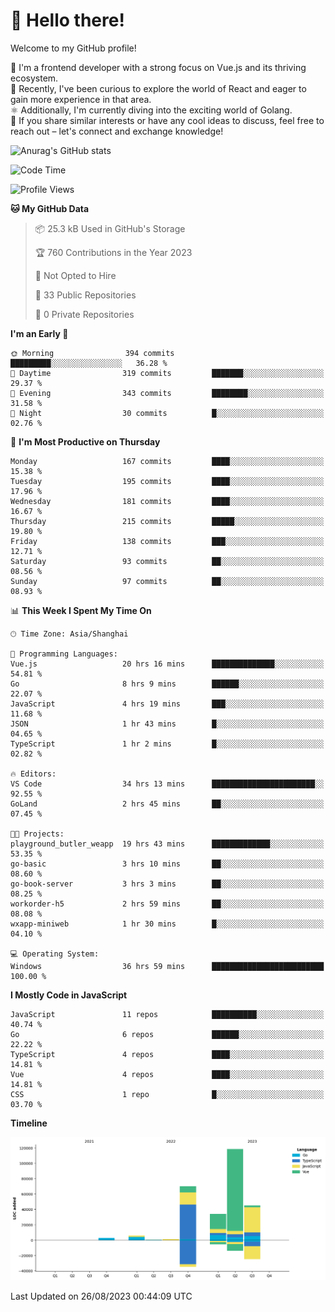 # 👋 Hello there!

Welcome to my GitHub profile!

🤑 I'm a frontend developer with a strong focus on Vue.js and its thriving ecosystem.    
🌱 Recently, I've been curious to explore the world of React and eager to gain more experience in that area.   
⚛️ Additionally, I'm currently diving into the exciting world of Golang.   
🚀 If you share similar interests or have any cool ideas to discuss, feel free to reach out – let's connect and exchange knowledge!    

![Anurag's GitHub stats](https://github-readme-stats.vercel.app/api?username=huangyul&show_icons=true&&title_color=fff&icon_color=79ff97&text_color=9f9f9f&bg_color=151515&count_private=true)

<!--START_SECTION:waka-->
![Code Time](http://img.shields.io/badge/Code%20Time-395%20hrs%205%20mins-blue)

![Profile Views](http://img.shields.io/badge/Profile%20Views-0-blue)

**🐱 My GitHub Data** 

> 📦 25.3 kB Used in GitHub's Storage 
 > 
> 🏆 760 Contributions in the Year 2023
 > 
> 🚫 Not Opted to Hire
 > 
> 📜 33 Public Repositories 
 > 
> 🔑 0 Private Repositories 
 > 
**I'm an Early 🐤** 

```text
🌞 Morning                394 commits         █████████░░░░░░░░░░░░░░░░   36.28 % 
🌆 Daytime                319 commits         ███████░░░░░░░░░░░░░░░░░░   29.37 % 
🌃 Evening                343 commits         ████████░░░░░░░░░░░░░░░░░   31.58 % 
🌙 Night                  30 commits          █░░░░░░░░░░░░░░░░░░░░░░░░   02.76 % 
```
📅 **I'm Most Productive on Thursday** 

```text
Monday                   167 commits         ████░░░░░░░░░░░░░░░░░░░░░   15.38 % 
Tuesday                  195 commits         ████░░░░░░░░░░░░░░░░░░░░░   17.96 % 
Wednesday                181 commits         ████░░░░░░░░░░░░░░░░░░░░░   16.67 % 
Thursday                 215 commits         █████░░░░░░░░░░░░░░░░░░░░   19.80 % 
Friday                   138 commits         ███░░░░░░░░░░░░░░░░░░░░░░   12.71 % 
Saturday                 93 commits          ██░░░░░░░░░░░░░░░░░░░░░░░   08.56 % 
Sunday                   97 commits          ██░░░░░░░░░░░░░░░░░░░░░░░   08.93 % 
```


📊 **This Week I Spent My Time On** 

```text
🕑︎ Time Zone: Asia/Shanghai

💬 Programming Languages: 
Vue.js                   20 hrs 16 mins      ██████████████░░░░░░░░░░░   54.81 % 
Go                       8 hrs 9 mins        ██████░░░░░░░░░░░░░░░░░░░   22.07 % 
JavaScript               4 hrs 19 mins       ███░░░░░░░░░░░░░░░░░░░░░░   11.68 % 
JSON                     1 hr 43 mins        █░░░░░░░░░░░░░░░░░░░░░░░░   04.65 % 
TypeScript               1 hr 2 mins         █░░░░░░░░░░░░░░░░░░░░░░░░   02.82 % 

🔥 Editors: 
VS Code                  34 hrs 13 mins      ███████████████████████░░   92.55 % 
GoLand                   2 hrs 45 mins       ██░░░░░░░░░░░░░░░░░░░░░░░   07.45 % 

🐱‍💻 Projects: 
playground_butler_weapp  19 hrs 43 mins      █████████████░░░░░░░░░░░░   53.35 % 
go-basic                 3 hrs 10 mins       ██░░░░░░░░░░░░░░░░░░░░░░░   08.60 % 
go-book-server           3 hrs 3 mins        ██░░░░░░░░░░░░░░░░░░░░░░░   08.25 % 
workorder-h5             2 hrs 59 mins       ██░░░░░░░░░░░░░░░░░░░░░░░   08.08 % 
wxapp-miniweb            1 hr 30 mins        █░░░░░░░░░░░░░░░░░░░░░░░░   04.10 % 

💻 Operating System: 
Windows                  36 hrs 59 mins      █████████████████████████   100.00 % 
```

**I Mostly Code in JavaScript** 

```text
JavaScript               11 repos            ██████████░░░░░░░░░░░░░░░   40.74 % 
Go                       6 repos             ██████░░░░░░░░░░░░░░░░░░░   22.22 % 
TypeScript               4 repos             ████░░░░░░░░░░░░░░░░░░░░░   14.81 % 
Vue                      4 repos             ████░░░░░░░░░░░░░░░░░░░░░   14.81 % 
CSS                      1 repo              █░░░░░░░░░░░░░░░░░░░░░░░░   03.70 % 
```



**Timeline**

![Lines of Code chart](https://raw.githubusercontent.com/huangyul/huangyul/main/assets/bar_graph.png)


 Last Updated on 26/08/2023 00:44:09 UTC
<!--END_SECTION:waka-->
